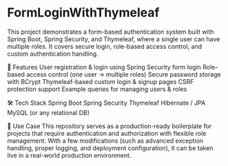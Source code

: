 # FormLoginWithThymeleaf
This project demonstrates a form-based authentication system built with Spring Boot, Spring Security, and Thymeleaf, where a single user can have multiple roles. It covers secure login, role-based access control, and custom authentication handling.

🚀 Features
User registration & login using Spring Security form login
Role-based access control (one user → multiple roles)
Secure password storage with BCrypt
Thymeleaf-based custom login & signup pages
CSRF protection support
Example queries for managing users & roles

🛠 Tech Stack
Spring Boot
Spring Security
Thymeleaf
Hibernate / JPA
MySQL (or any relational DB)

📌 Use Case
This repository serves as a production-ready boilerplate for projects that require authentication and authorization with flexible role management.
With a few modifications (such as advanced exception handling, proper logging, and deployment configuration), it can be taken live in a real-world production environment.
